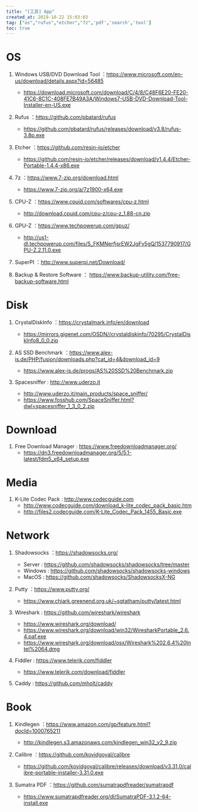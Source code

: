 ```yaml
---
title: "[工具] App"
created_at: 2019-10-22 15:03:03
tag: ["os","rufus","etcher","7z",'pdf','search','tool']
toc: true
---
```


# OS 

1. Windows USB/DVD Download Tool ：https://www.microsoft.com/en-us/download/details.aspx?id=56485
    * https://download.microsoft.com/download/C/4/8/C48F6E20-FE20-41C6-8C1C-408FE7B49A3A/Windows7-USB-DVD-Download-Tool-Installer-en-US.exe

2. Rufus ：https://github.com/pbatard/rufus
    * https://github.com/pbatard/rufus/releases/download/v3.8/rufus-3.8p.exe

4. Etcher ：https://github.com/resin-io/etcher
    * https://github.com/resin-io/etcher/releases/download/v1.4.4/Etcher-Portable-1.4.4-x86.exe

5. 7z ：https://www.7-zip.org/download.html
    * https://www.7-zip.org/a/7z1900-x64.exe

6. CPU-Z ：https://www.cpuid.com/softwares/cpu-z.html
    * http://download.cpuid.com/cpu-z/cpu-z_1.88-cn.zip

7. GPU-Z ：https://www.techpowerup.com/gpuz/
    * http://us1-dl.techpowerup.com/files/5_FKMNerfjsrEW2JgFv5gQ/1537790917/GPU-Z.2.11.0.exe

8. SuperPI ：<http://www.superpi.net/Download/>

9.  Backup & Restore Software ： <https://www.backup-utility.com/free-backup-software.html>

# Disk

1. CrystalDiskInfo ：https://crystalmark.info/en/download
    * https://mirrors.gigenet.com/OSDN//crystaldiskinfo/70295/CrystalDiskInfo8_0_0.zip
    
2. AS SSD Benchmark ：https://www.alex-is.de/PHP/fusion/downloads.php?cat_id=4&download_id=9
    * https://www.alex-is.de/progs/AS%20SSD%20Benchmark.zip
    
3. Spacesniffer : http://www.uderzo.it
    * http://www.uderzo.it/main_products/space_sniffer/
    * https://www.fosshub.com/SpaceSniffer.html?dwl=spacesniffer_1_3_0_2.zip


# Download

1. Free Download Manager : https://www.freedownloadmanager.org/
    * https://dn3.freedownloadmanager.org/5/5.1-latest/fdm5_x64_setup.exe

# Media

1. K-Lite Codec Pack : http://www.codecguide.com  
    * http://www.codecguide.com/download_k-lite_codec_pack_basic.htm
    * http://files2.codecguide.com/K-Lite_Codec_Pack_1455_Basic.exe

# Network

1. Shadowsocks ：https://shadowsocks.org/
    * Server : https://github.com/shadowsocks/shadowsocks/tree/master
    * Windows : https://github.com/shadowsocks/shadowsocks-windows
    * MacOS : https://github.com/shadowsocks/ShadowsocksX-NG

2. Putty ：https://www.putty.org/
    * https://www.chiark.greenend.org.uk/~sgtatham/putty/latest.html

3. Wireshark : https://github.com/wireshark/wireshark
    * https://www.wireshark.org/download/
    * https://www.wireshark.org/download/win32/WiresharkPortable_2.6.4.paf.exe
    * https://www.wireshark.org/download/osx/Wireshark%202.6.4%20Intel%2064.dmg

4. Fiddler : https://www.telerik.com/fiddler
    * https://www.telerik.com/download/fiddler

5. Caddy : https://github.com/mholt/caddy


# Book

1. Kindlegen ：https://www.amazon.com/gp/feature.html?docId=1000765211
    * http://kindlegen.s3.amazonaws.com/kindlegen_win32_v2_9.zip

2. Calibre ：https://github.com/kovidgoyal/calibre
    * https://github.com/kovidgoyal/calibre/releases/download/v3.31.0/calibre-portable-installer-3.31.0.exe

3. Sumatra PDF ：https://github.com/sumatrapdfreader/sumatrapdf
    * https://www.sumatrapdfreader.org/dl/SumatraPDF-3.1.2-64-install.exe
